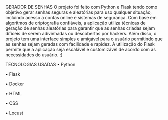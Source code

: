 GERADOR DE SENHAS
O projeto foi feito com Python e Flask tendo como objetivo gerar senhas seguras e aleatórias para uso qualquer situação, incluindo acesso a contas online e sistemas de segurança. Com base em algoritmos de criptografia confiáveis, a aplicação utiliza técnicas de geração de senhas aleatórias para garantir que as senhas criadas sejam difíceis de serem adivinhadas ou descobertas por hackers. Além disso, o projeto tem uma interface simples e amigável para o usuário permitindo que as senhas sejam geradas com facilidade e rapidez. A utilização do Flask permite que a aplicação seja escalável e customizável de acordo com as necessidades do usuário. :)

TECNOLOGIAS USADAS
• Python

• Flask

• Docker

• HTML

• CSS

• Locust
